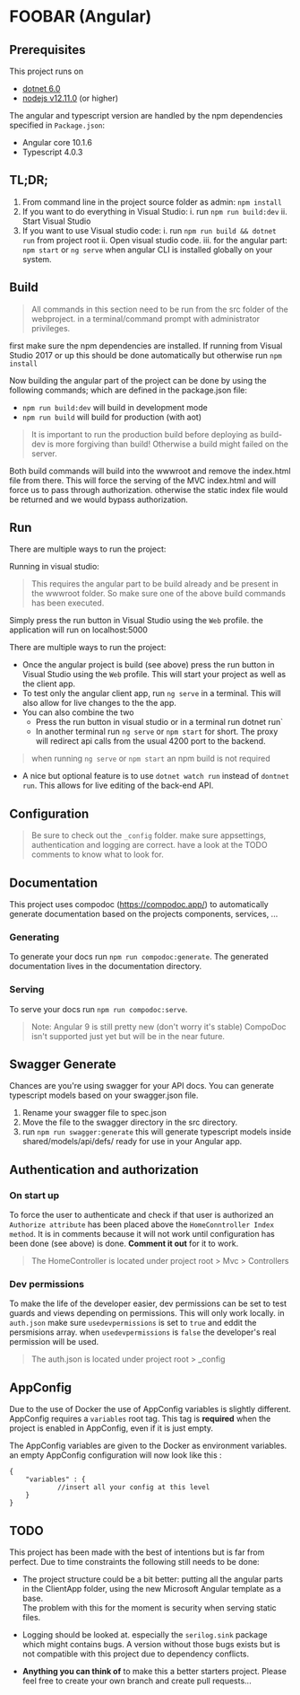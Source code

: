 # FOOBAR (Angular)

## Prerequisites
This project runs on
* [dotnet 6.0](https://dotnet.microsoft.com/en-us/download/dotnet/6.0)
* [nodejs v12.11.0](https://nodejs.org/en/download/)  (or higher)

The angular and typescript version are handled by the npm dependencies specified in `Package.json`:
* Angular core 10.1.6
* Typescript 4.0.3

## TL;DR;

 1. From command line in the project source folder as admin: `npm install` 
 2. If you want to do everything in Visual Studio:
	i. run `npm run build:dev`
	ii.  Start Visual Studio 
3. If you want to use Visual studio code:
    i. run `npm run build && dotnet run` from project root
    ii. Open visual studio code.
    iii. for the angular part: `npm start` or `ng serve` when angular CLI is installed globally on your system.

## Build

> All commands in this section need to be run from the src folder of the webproject.
>in a terminal/command prompt with administrator privileges.

first make sure the npm dependencies are installed.
If running from Visual Studio 2017 or up this should be done automatically but otherwise run
`npm install`

Now building the angular part of the project can be done by using the following commands; which are defined in the package.json file:

 - `npm run build:dev` will build in development mode
 - `npm run build` will build for production (with aot)

> It is important to run the production build before deploying as build-dev is more forgiving than build!  Otherwise a build might failed on the server.

Both build commands will build into the wwwroot and remove the index.html file from there.
This will force the serving of the MVC index.html and will force us to pass through authorization.  otherwise the static index file would be returned and we would bypass authorization.

## Run

There are multiple ways to run the project:

Running in visual studio:

>This requires the angular part to be build already and be present in the wwwroot folder. So make sure one of the above build commands has been executed.

Simply press the run button in Visual Studio  using the `Web` profile.
the application will run on localhost:5000



There are multiple ways to run the project:
*  Once the angular project is build (see above) press the run button in Visual Studio  using the `Web` profile.
		This will start your project as well as the client app.		
* To test only the angular client app, run `ng serve` in a terminal.
		This will also allow for live changes to the the app.
* You can also combine the two
	* Press the run button in visual studio or in a terminal run dotnet run`    
	 * In another terminal run `ng serve` or `npm start` for short.  The proxy will redirect api calls from the usual 4200 port to the backend.

>when running `ng serve` or `npm start` an npm build is not required

* A nice but optional feature is to use `dotnet watch run` instead of `dontnet run`. This allows for live editing of the back-end API.

## Configuration

>Be sure to check out the `_config` folder.
make sure appsettings, authentication and logging are correct. 
have a look at the TODO comments to know what to look for.

## Documentation

This project uses compodoc (https://compodoc.app/) to automatically generate documentation based on the projects components, services, ...

### Generating

To generate your docs run `npm run compodoc:generate`. The generated documentation lives in the documentation directory.

### Serving

To serve your docs run `npm run compodoc:serve`.

>Note: Angular 9 is still pretty new (don't worry it's stable) CompoDoc isn't supported just yet but will be in the near future.

## Swagger Generate

Chances are you're using swagger for your API docs. You can generate typescript models based on your swagger.json file.

1. Rename your swagger file to spec.json
2. Move the file to the swagger directory in the src directory.
3. run `npm run swagger:generate` this will generate typescript models inside shared/models/api/defs/ ready for use in your Angular app.

## Authentication and authorization

### On start up
To force the user to authenticate and check if that user is authorized an  `Authorize attribute` has been placed above the `HomeConntroller Index method`.
It is in  comments because it will not work until configuration has been done (see above) is done. **Comment it out** for it to work.

> The HomeController is located under project root > Mvc > Controllers

### Dev permissions

To make the life of the developer easier, dev permissions can be set to test guards and views depending on permissions. This will only work locally.
in  `auth.json`  make sure `usedevpermissions` is set to `true` and eddit the persmisions array.
when `usedevpermissions` is `false` the developer's real permission will be used.

> The auth.json is located under project root > _config

## AppConfig

Due to the use of Docker the use of AppConfig variables is slightly different.
AppConfig requires a `variables` root tag.
This tag is **required** when the project is enabled in AppConfig, even if it is just empty.

The AppConfig variables are given to the Docker as environment variables.
an empty AppConfig configuration will now look like this :
```
{
	"variables" : {
			//insert all your config at this level
	}
}
```
## TODO

This project has been made with the best of intentions but is far from perfect.
Due to time constraints the following still needs to be done:

 * The project structure could be a bit better: putting all the angular parts in the ClientApp folder, using the new Microsoft Angular template as a base.	 
	 The problem with this for the moment is security when serving static files.
	 
* Logging should be looked at.  especially the `serilog.sink` package which might contains bugs. A version without those bugs exists but is not compatible with this project due to dependency conflicts.

* **Anything you can think of** to make this a better starters project. Please feel free to create your own branch and create pull requests...
